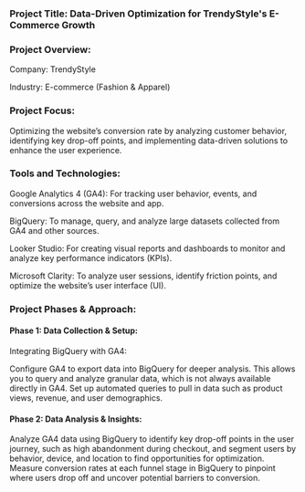 ### Project Title: Data-Driven Optimization for TrendyStyle's E-Commerce Growth

### Project Overview:

Company: TrendyStyle

Industry: E-commerce (Fashion & Apparel)

### Project Focus: 
Optimizing the website’s conversion rate by analyzing customer behavior, identifying key drop-off points, and implementing data-driven solutions to enhance the user experience.

### Tools and Technologies:

Google Analytics 4 (GA4): For tracking user behavior, events, and conversions across the website and app.

BigQuery: To manage, query, and analyze large datasets collected from GA4 and other sources.

Looker Studio: For creating visual reports and dashboards to monitor and analyze key performance indicators (KPIs).

Microsoft Clarity: To analyze user sessions, identify friction points, and optimize the website’s user interface (UI).

### Project Phases & Approach:

#### Phase 1: Data Collection & Setup:

Integrating BigQuery with GA4:

Configure GA4 to export data into BigQuery for deeper analysis. This allows you to query and analyze granular data, which is not always available directly in GA4.
Set up automated queries to pull in data such as product views, revenue, and user demographics.

#### Phase 2: Data Analysis & Insights:

Analyze GA4 data using BigQuery to identify key drop-off points in the user journey, such as high abandonment during checkout, and segment users by behavior, device, and location to find opportunities for optimization. Measure conversion rates at each funnel stage in BigQuery to pinpoint where users drop off and uncover potential barriers to conversion.
